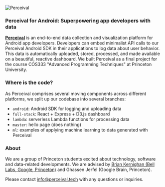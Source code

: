 ![Perceival](https://cloud.githubusercontent.com/assets/9053987/26041459/f31072ea-38fa-11e7-942a-67edd6d57841.png)

### Perceival for Android: Superpowering app developers with data

[**Perceival**](http://perceival.tech/demo) is an end-to-end data collection and visualization platform for Android app developers. Developers can embed minimalist API calls to our Perceival Android SDK in their applications to log data about user behavior. This data is automatically uploaded, stored, processed, and made available on a beautiful, reactive dashboard. We built Perceival as a final project for the course COS333 "Advanced Programming Techniques" at Princeton University.

### Where is the code?

As Perceival comprises several moving components across different platforms, we split up our codebase into several branches:

* `android`: Android SDK for logging and uploading data
* `full-stack`: React + Express + D3.js dashboard
* `lambda`: serverless Lambda functions for processing data
* `master`: hello page (does nothing)
* `ml`: examples of applying machine learning to data generated with Perceival

### About

We are a group of Princeton students excited about technology, software and data-related developments. We are advised by [Brian Kernighan (Bell Labs, Google, Princeton)](https://en.wikipedia.org/wiki/Brian_Kernighan) and Ghassen Jerfel (Google Brain, Princeton). 

Please contact [info@perceival.tech](mailto:info@perceival.tech) with any questions or inquiries. 

